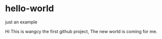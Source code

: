 # hello-world
just an example 

Hi 
This is wangcy the first github project, The new world is coming for me. 
